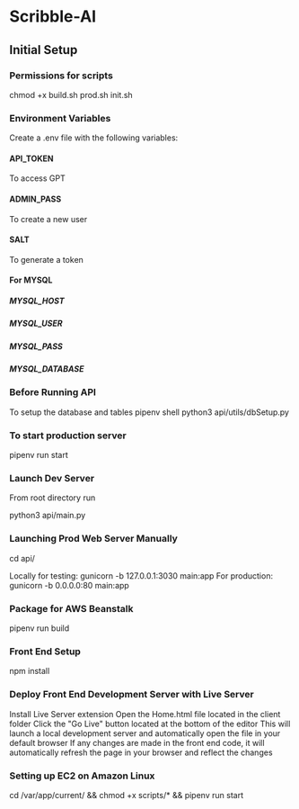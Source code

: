 # Scribble-AI

## Initial Setup

### Permissions for scripts
chmod +x build.sh prod.sh init.sh

### Environment Variables
Create a .env file with the following variables:

#### API_TOKEN
To access GPT

#### ADMIN_PASS
To create a new user

#### SALT
To generate a token

#### For MYSQL
##### MYSQL_HOST
##### MYSQL_USER
##### MYSQL_PASS
##### MYSQL_DATABASE

### Before Running API

To setup the database and tables
pipenv shell
python3 api/utils/dbSetup.py

### To start production server 

pipenv run start

### Launch Dev Server

From root directory run

python3 api/main.py

### Launching Prod Web Server Manually

cd api/

Locally for testing: gunicorn -b 127.0.0.1:3030 main:app
For production: gunicorn -b 0.0.0.0:80 main:app

### Package for AWS Beanstalk

pipenv run build

### Front End Setup

npm install

### Deploy Front End Development Server with Live Server

Install Live Server extension
Open the Home.html file located in the client folder
Click the "Go Live" button located at the bottom of the editor
This will launch a local development server and automatically open the file in your default browser
If any changes are made in the front end code, it will automatically refresh the page in your browser and reflect the changes

### Setting up EC2 on Amazon Linux

cd /var/app/current/ && chmod +x scripts/* && pipenv run start